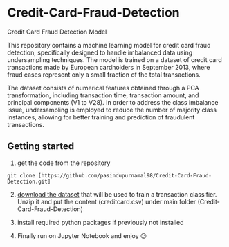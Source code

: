 # Credit-Card-Fraud-Detection
Credit Card Fraud Detection Model 

This repository contains a machine learning model for credit card fraud detection, specifically designed to handle imbalanced data using undersampling techniques. 
The model is trained on a dataset of credit card transactions made by European cardholders in September 2013, where fraud cases represent only a small fraction of the total transactions.

The dataset consists of numerical features obtained through a PCA transformation, including transaction time, transaction amount, and principal components (V1 to V28). 
In order to address the class imbalance issue, undersampling is employed to reduce the number of majority class instances, allowing for better training and prediction of fraudulent transactions.

## Getting started

1. get the code from the repository
```
git clone [https://github.com/pasindupurnamal98/Credit-Card-Fraud-Detection.git]
```
2. [download the dataset](https://www.kaggle.com/mlg-ulb/creditcardfraud) that will be used to train a transaction classifier. Unzip it and put the content (creditcard.csv) under main folder (Credit-Card-Fraud-Detection)

3. install required python packages if previously not installed

4. Finally run on Jupyter Notebook and enjoy 😉
